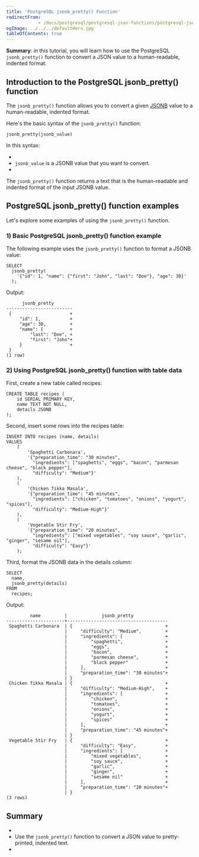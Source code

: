 ```yaml
---
title: 'PostgreSQL jsonb_pretty() Function'
redirectFrom: 
            - /docs/postgresql/postgresql-json-functions/postgresql-jsonb_pretty/
ogImage: ../../../defaultHero.jpg
tableOfContents: true
---
```



**Summary**: in this tutorial, you will learn how to use the PostgreSQL `jsonb_pretty()` function to convert a JSON value to a human-readable, indented format.





## Introduction to the PostgreSQL jsonb_pretty() function





The `jsonb_pretty()` function allows you to convert a given [JSONB](/docs/postgresql/postgresql-json) value to a human-readable, indented format.





Here's the basic syntax of the `jsonb_pretty()` function:





```
jsonb_pretty(jsonb_value)
```





In this syntax:





- 
- `jsonb_value` is a JSONB value that you want to convert.
- 





The `jsonb_pretty()` function returns a text that is the human-readable and indented format of the input JSONB value.





## PostgreSQL jsonb_pretty() function examples





Let's explore some examples of using the `jsonb_pretty()` function.





### 1) Basic PostgreSQL jsonb_pretty() function example





The following example uses the `jsonb_pretty()` function to format a JSONB value:





```
SELECT
  jsonb_pretty(
    '{"id": 1, "name": {"first": "John", "last": "Doe"}, "age": 30}'
  );
```





Output:





```
      jsonb_pretty
-------------------------
 {                      +
     "id": 1,           +
     "age": 30,         +
     "name": {          +
         "last": "Doe", +
         "first": "John"+
     }                  +
 }
(1 row)
```





### 2) Using PostgreSQL jsonb_pretty() function with table data





First, create a new table called recipes:





```
CREATE TABLE recipes (
    id SERIAL PRIMARY KEY,
    name TEXT NOT NULL,
    details JSONB
);
```





Second, insert some rows into the recipes table:





```
INSERT INTO recipes (name, details)
VALUES
    (
        'Spaghetti Carbonara',
        '{"preparation_time": "30 minutes",
          "ingredients": ["spaghetti", "eggs", "bacon", "parmesan cheese", "black pepper"],
          "difficulty": "Medium"}'
    ),
    (
        'Chicken Tikka Masala',
        '{"preparation_time": "45 minutes",
          "ingredients": ["chicken", "tomatoes", "onions", "yogurt", "spices"],
          "difficulty": "Medium-High"}'
    ),
    (
        'Vegetable Stir Fry',
        '{"preparation_time": "20 minutes",
          "ingredients": ["mixed vegetables", "soy sauce", "garlic", "ginger", "sesame oil"],
          "difficulty": "Easy"}'
    );
```





Third, format the JSONB data in the details column:





```
SELECT
  name,
  jsonb_pretty(details)
FROM
  recipes;
```





Output:





```
         name         |             jsonb_pretty
----------------------+--------------------------------------
 Spaghetti Carbonara  | {                                   +
                      |     "difficulty": "Medium",         +
                      |     "ingredients": [                +
                      |         "spaghetti",                +
                      |         "eggs",                     +
                      |         "bacon",                    +
                      |         "parmesan cheese",          +
                      |         "black pepper"              +
                      |     ],                              +
                      |     "preparation_time": "30 minutes"+
                      | }
 Chicken Tikka Masala | {                                   +
                      |     "difficulty": "Medium-High",    +
                      |     "ingredients": [                +
                      |         "chicken",                  +
                      |         "tomatoes",                 +
                      |         "onions",                   +
                      |         "yogurt",                   +
                      |         "spices"                    +
                      |     ],                              +
                      |     "preparation_time": "45 minutes"+
                      | }
 Vegetable Stir Fry   | {                                   +
                      |     "difficulty": "Easy",           +
                      |     "ingredients": [                +
                      |         "mixed vegetables",         +
                      |         "soy sauce",                +
                      |         "garlic",                   +
                      |         "ginger",                   +
                      |         "sesame oil"                +
                      |     ],                              +
                      |     "preparation_time": "20 minutes"+
                      | }
(3 rows)
```





## Summary





- 
- Use the `jsonb_pretty()` function to convert a JSON value to pretty-printed, indented text.
- 


